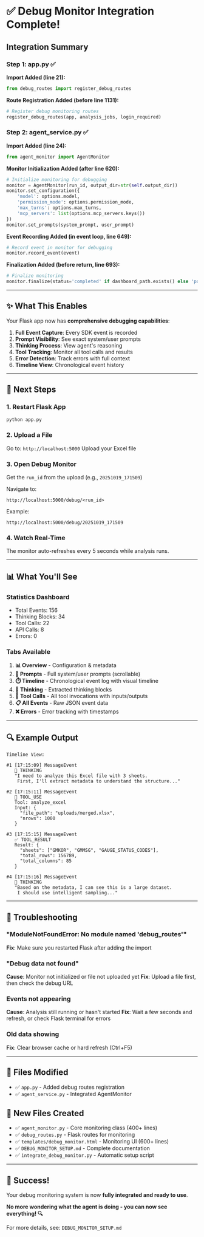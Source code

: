 # ✅ Debug Monitor Integration Complete!

## Integration Summary

### Step 1: app.py ✅
**Import Added (line 21):**
```python
from debug_routes import register_debug_routes
```

**Route Registration Added (before line 1131):**
```python
# Register debug monitoring routes
register_debug_routes(app, analysis_jobs, login_required)
```

### Step 2: agent_service.py ✅
**Import Added (line 24):**
```python
from agent_monitor import AgentMonitor
```

**Monitor Initialization Added (after line 620):**
```python
# Initialize monitoring for debugging
monitor = AgentMonitor(run_id, output_dir=str(self.output_dir))
monitor.set_configuration({
    'model': options.model,
    'permission_mode': options.permission_mode,
    'max_turns': options.max_turns,
    'mcp_servers': list(options.mcp_servers.keys())
})
monitor.set_prompts(system_prompt, user_prompt)
```

**Event Recording Added (in event loop, line 649):**
```python
# Record event in monitor for debugging
monitor.record_event(event)
```

**Finalization Added (before return, line 693):**
```python
# Finalize monitoring
monitor.finalize(status='completed' if dashboard_path.exists() else 'partial')
```

---

## ✨ What This Enables

Your Flask app now has **comprehensive debugging capabilities**:

1. **Full Event Capture**: Every SDK event is recorded
2. **Prompt Visibility**: See exact system/user prompts
3. **Thinking Process**: View agent's reasoning
4. **Tool Tracking**: Monitor all tool calls and results
5. **Error Detection**: Track errors with full context
6. **Timeline View**: Chronological event history

---

## 🚀 Next Steps

### 1. Restart Flask App
```bash
python app.py
```

### 2. Upload a File
Go to: `http://localhost:5000`
Upload your Excel file

### 3. Open Debug Monitor
Get the `run_id` from the upload (e.g., `20251019_171509`)

Navigate to:
```
http://localhost:5000/debug/<run_id>
```

Example:
```
http://localhost:5000/debug/20251019_171509
```

### 4. Watch Real-Time
The monitor auto-refreshes every 5 seconds while analysis runs.

---

## 📊 What You'll See

### Statistics Dashboard
- Total Events: 156
- Thinking Blocks: 34
- Tool Calls: 22
- API Calls: 8
- Errors: 0

### Tabs Available
1. **📊 Overview** - Configuration & metadata
2. **📝 Prompts** - Full system/user prompts (scrollable)
3. **⏱️ Timeline** - Chronological event log with visual timeline
4. **🧠 Thinking** - Extracted thinking blocks
5. **🔧 Tool Calls** - All tool invocations with inputs/outputs
6. **📋 All Events** - Raw JSON event data
7. **❌ Errors** - Error tracking with timestamps

---

## 🔍 Example Output

```
Timeline View:

#1 [17:15:09] MessageEvent
   🧠 THINKING
   "I need to analyze this Excel file with 3 sheets.
    First, I'll extract metadata to understand the structure..."

#2 [17:15:11] MessageEvent
   🔧 TOOL_USE
   Tool: analyze_excel
   Input: {
     "file_path": "uploads/merged.xlsx",
     "nrows": 1000
   }

#3 [17:15:15] MessageEvent
   ✅ TOOL_RESULT
   Result: {
     "sheets": ["GMKOR", "GMMSG", "GAUGE_STATUS_CODES"],
     "total_rows": 156789,
     "total_columns": 85
   }

#4 [17:15:16] MessageEvent
   🧠 THINKING
   "Based on the metadata, I can see this is a large dataset.
    I should use intelligent sampling..."
```

---

## 🐛 Troubleshooting

### "ModuleNotFoundError: No module named 'debug_routes'"
**Fix**: Make sure you restarted Flask after adding the import

### "Debug data not found"
**Cause**: Monitor not initialized or file not uploaded yet
**Fix**: Upload a file first, then check the debug URL

### Events not appearing
**Cause**: Analysis still running or hasn't started
**Fix**: Wait a few seconds and refresh, or check Flask terminal for errors

### Old data showing
**Fix**: Clear browser cache or hard refresh (Ctrl+F5)

---

## 📁 Files Modified

- ✅ `app.py` - Added debug routes registration
- ✅ `agent_service.py` - Integrated AgentMonitor

## 📁 New Files Created

- ✅ `agent_monitor.py` - Core monitoring class (400+ lines)
- ✅ `debug_routes.py` - Flask routes for monitoring
- ✅ `templates/debug_monitor.html` - Monitoring UI (600+ lines)
- ✅ `DEBUG_MONITOR_SETUP.md` - Complete documentation
- ✅ `integrate_debug_monitor.py` - Automatic setup script

---

## 🎉 Success!

Your debug monitoring system is now **fully integrated and ready to use**.

**No more wondering what the agent is doing - you can now see everything! 🔍**

For more details, see: `DEBUG_MONITOR_SETUP.md`
